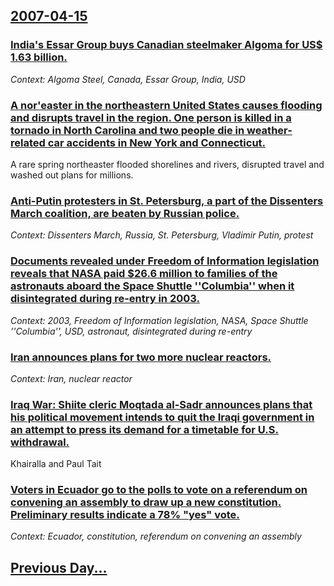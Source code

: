 ## [2007-04-15](/news/2007/04/15/index.md)

### [ India's Essar Group buys Canadian steelmaker Algoma for US$ 1.63 billion. ](/news/2007/04/15/india-s-essar-group-buys-canadian-steelmaker-algoma-for-us-1-63-billion.md)
_Context: Algoma Steel, Canada, Essar Group, India, USD_

### [ A nor'easter in the northeastern United States causes flooding and disrupts travel in the region. One person is killed in a tornado in North Carolina and two people die in weather-related car accidents in New York and Connecticut. ](/news/2007/04/15/a-nor-easter-in-the-northeastern-united-states-causes-flooding-and-disrupts-travel-in-the-region-one-person-is-killed-in-a-tornado-in-nort.md)
A rare spring northeaster flooded shorelines and rivers, disrupted travel and washed out plans for millions.

### [ Anti-Putin protesters in St. Petersburg, a part of the Dissenters March coalition, are beaten by Russian police. ](/news/2007/04/15/anti-putin-protesters-in-st-petersburg-a-part-of-the-dissenters-march-coalition-are-beaten-by-russian-police.md)
_Context: Dissenters March, Russia, St. Petersburg, Vladimir Putin, protest_

### [ Documents revealed under Freedom of Information legislation reveals that NASA paid $26.6 million to families of the astronauts aboard the Space Shuttle ''Columbia'' when it disintegrated during re-entry in 2003. ](/news/2007/04/15/documents-revealed-under-freedom-of-information-legislation-reveals-that-nasa-paid-26-6-million-to-families-of-the-astronauts-aboard-the-s.md)
_Context: 2003, Freedom of Information legislation, NASA, Space Shuttle ''Columbia'', USD, astronaut, disintegrated during re-entry_

### [ Iran announces plans for two more nuclear reactors. ](/news/2007/04/15/iran-announces-plans-for-two-more-nuclear-reactors.md)
_Context: Iran, nuclear reactor_

### [ Iraq War: Shiite cleric Moqtada al-Sadr announces plans that his political movement intends to quit the Iraqi government in an attempt to press its demand for a timetable for U.S. withdrawal. ](/news/2007/04/15/iraq-war-p-shiite-cleric-moqtada-al-sadr-announces-plans-that-his-political-movement-intends-to-quit-the-iraqi-government-in-an-attempt-to.md)
Khairalla and Paul Tait

### [ Voters in Ecuador go to the polls to vote on a referendum on convening an assembly to draw up a new constitution. Preliminary results indicate a 78% "yes" vote. ](/news/2007/04/15/voters-in-ecuador-go-to-the-polls-to-vote-on-a-referendum-on-convening-an-assembly-to-draw-up-a-new-constitution-preliminary-results-indic.md)
_Context: Ecuador, constitution, referendum on convening an assembly_

## [Previous Day...](/news/2007/04/14/index.md)

